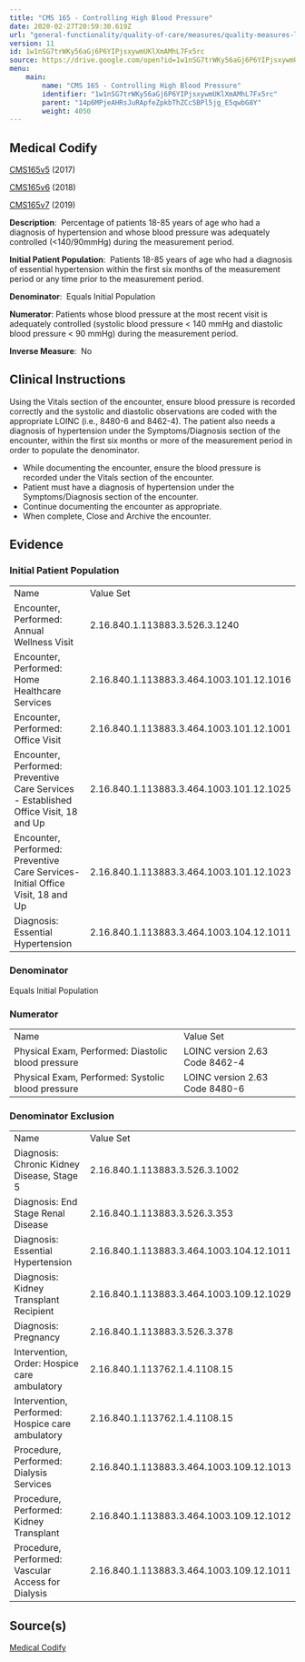 ```yaml
---
title: "CMS 165 - Controlling High Blood Pressure"
date: 2020-02-27T20:59:30.619Z
url: "general-functionality/quality-of-care/measures/quality-measures-list/cms-165-controlling-high-blood-.html"
version: 11
id: 1w1nSG7trWKy56aGj6P6YIPjsxywmUKlXmAMhL7Fx5rc
source: https://drive.google.com/open?id=1w1nSG7trWKy56aGj6P6YIPjsxywmUKlXmAMhL7Fx5rc
menu:
    main:
        name: "CMS 165 - Controlling High Blood Pressure"
        identifier: "1w1nSG7trWKy56aGj6P6YIPjsxywmUKlXmAMhL7Fx5rc"
        parent: "14p6MPjeAHRsJuRApfeZpkbThZCc5BPl5jg_E5qwbG8Y"
        weight: 4050
---
```

## Medical Codify

[CMS165v5](https://medicalcodify.com/eh/?f=layoutnouser&func&module&tabmodule&name=RXDBmain&searchterm=CMS165&showresult=CMS165v5&showresulttype=Measure) (2017)

[CMS165v6](https://medicalcodify.com/eh/?f=layoutnouser&func&module&tabmodule&name=RXDBmain&searchterm=CMS165&showresult=CMS165v6&showresulttype=Measure) (2018)

[CMS165v7](https://medicalcodify.com/eh/?f=layoutnouser&func&module&tabmodule&name=RXDBmain&searchterm=CMS165&showresult=CMS165v7&showresulttype=Measure) (2019)



**Description**:  Percentage of patients 18-85 years of age who had a diagnosis of hypertension and whose blood pressure was adequately controlled (<140/90mmHg) during the measurement period.

**Initial Patient Population**:  Patients 18-85 years of age who had a diagnosis of essential hypertension within the first six months of the measurement period or any time prior to the measurement period.

**Denominator**:  Equals Initial Population

**Numerator**: Patients whose blood pressure at the most recent visit is adequately controlled (systolic blood pressure < 140 mmHg and diastolic blood pressure < 90 mmHg) during the measurement period.

**Inverse Measure**:  No

## Clinical Instructions

Using the Vitals section of the encounter, ensure blood pressure is recorded correctly and the systolic and diastolic observations are coded with the appropriate LOINC (i.e., 8480-6 and 8462-4). The patient also needs a diagnosis of hypertension under the Symptoms/Diagnosis section of the encounter, within the first six months or more of the measurement period in order to populate the denominator.

* While documenting the encounter, ensure the blood pressure is recorded under the Vitals section of the encounter.
* Patient must have a diagnosis of hypertension under the Symptoms/Diagnosis section of the encounter.
* Continue documenting the encounter as appropriate.
* When complete, Close and Archive the encounter.

## Evidence

### Initial Patient Population

<table>
  <tr>
    <td>Name</td>
    <td>Value Set</td>
  </tr>
  <tr>
    <td>Encounter, Performed: Annual Wellness Visit</td>
    <td>2.16.840.1.113883.3.526.3.1240</td>
  </tr>
  <tr>
    <td>Encounter, Performed: Home Healthcare Services</td>
    <td>2.16.840.1.113883.3.464.1003.101.12.1016</td>
  </tr>
  <tr>
    <td>Encounter, Performed: Office Visit</td>
    <td>2.16.840.1.113883.3.464.1003.101.12.1001</td>
  </tr>
  <tr>
    <td>Encounter, Performed: Preventive Care Services - Established Office Visit, 18 and Up</td>
    <td>2.16.840.1.113883.3.464.1003.101.12.1025</td>
  </tr>
  <tr>
    <td>Encounter, Performed: Preventive Care Services-Initial Office Visit, 18 and Up</td>
    <td>2.16.840.1.113883.3.464.1003.101.12.1023</td>
  </tr>
  <tr>
    <td>Diagnosis: Essential Hypertension</td>
    <td>2.16.840.1.113883.3.464.1003.104.12.1011</td>
  </tr>
</table>

### Denominator

Equals Initial Population

### Numerator

<table>
  <tr>
    <td>Name</td>
    <td>Value Set</td>
  </tr>
  <tr>
    <td>Physical Exam, Performed: Diastolic blood pressure</td>
    <td>LOINC version 2.63 Code 8462-4</td>
  </tr>
  <tr>
    <td>Physical Exam, Performed: Systolic blood pressure</td>
    <td>LOINC version 2.63 Code 8480-6</td>
  </tr>
</table>

### Denominator Exclusion

<table>
  <tr>
    <td>Name</td>
    <td>Value Set</td>
  </tr>
  <tr>
    <td>Diagnosis: Chronic Kidney Disease, Stage 5</td>
    <td>2.16.840.1.113883.3.526.3.1002</td>
  </tr>
  <tr>
    <td>Diagnosis: End Stage Renal Disease</td>
    <td>2.16.840.1.113883.3.526.3.353</td>
  </tr>
  <tr>
    <td>Diagnosis: Essential Hypertension</td>
    <td>2.16.840.1.113883.3.464.1003.104.12.1011</td>
  </tr>
  <tr>
    <td>Diagnosis: Kidney Transplant Recipient</td>
    <td>2.16.840.1.113883.3.464.1003.109.12.1029</td>
  </tr>
  <tr>
    <td>Diagnosis: Pregnancy</td>
    <td>2.16.840.1.113883.3.526.3.378</td>
  </tr>
  <tr>
    <td>Intervention, Order: Hospice care ambulatory</td>
    <td>2.16.840.1.113762.1.4.1108.15</td>
  </tr>
  <tr>
    <td>Intervention, Performed: Hospice care ambulatory</td>
    <td>2.16.840.1.113762.1.4.1108.15</td>
  </tr>
  <tr>
    <td>Procedure, Performed: Dialysis Services</td>
    <td>2.16.840.1.113883.3.464.1003.109.12.1013</td>
  </tr>
  <tr>
    <td>Procedure, Performed: Kidney Transplant</td>
    <td>2.16.840.1.113883.3.464.1003.109.12.1012</td>
  </tr>
  <tr>
    <td>Procedure, Performed: Vascular Access for Dialysis</td>
    <td>2.16.840.1.113883.3.464.1003.109.12.1011</td>
  </tr>
</table>

## Source(s)

[Medical Codify](https://medicalcodify.com/eh/?f=layoutnouser&func&name=RXDBmain&module&tabmodule&searchterm=CMS165&Submit=Search&icd9search=0&icd10search=0&icd10pcssearch=0&snomedsearch=0&loincsearch=0&labcorpsearch=0&questsearch=0&rxnormsearch=0&hcpcssearch=0&ndcsearch=0&cvxsearch=0&vissearch=0&vssearch=0&meassearch=1&pcssearch=1&fdbsearch=1&fdbnamesearch=1&fullsearch&flowsheet)

